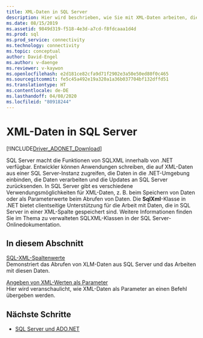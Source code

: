 ```yaml
---
title: XML-Daten in SQL Server
description: Hier wird beschrieben, wie Sie mit XML-Daten arbeiten, die aus SQL Server abgerufen wurden.
ms.date: 08/15/2019
ms.assetid: 9849d319-f518-4e3d-a7cd-f8fdcaaa1d4d
ms.prod: sql
ms.prod_service: connectivity
ms.technology: connectivity
ms.topic: conceptual
author: David-Engel
ms.author: v-daenge
ms.reviewer: v-kaywon
ms.openlocfilehash: e2d181ce82cfa9d71f2902e3a50e50ed80f0c465
ms.sourcegitcommit: fe5c45a492e19a320a1a36b037704bf132dffd51
ms.translationtype: HT
ms.contentlocale: de-DE
ms.lasthandoff: 04/08/2020
ms.locfileid: "80918244"
---
```

# <a name="xml-data-in-sql-server"></a>XML-Daten in SQL Server

[!INCLUDE[Driver_ADONET_Download](../../../includes/driver_adonet_download.md)]

SQL Server macht die Funktionen von SQLXML innerhalb von .NET verfügbar. Entwickler können Anwendungen schreiben, die auf XML-Daten aus einer SQL Server-Instanz zugreifen, die Daten in die .NET-Umgebung einbinden, die Daten verarbeiten und die Updates an SQL Server zurücksenden. In SQL Server gibt es verschiedene Verwendungsmöglichkeiten für XML-Daten, z. B. beim Speichern von Daten oder als Parameterwerte beim Abrufen von Daten. Die **SqlXml**-Klasse in .NET bietet clientseitige Unterstützung für die Arbeit mit Daten, die in SQL Server in einer XML-Spalte gespeichert sind. Weitere Informationen finden Sie im Thema zu verwalteten SQLXML-Klassen in der SQL Server-Onlinedokumentation.  
  
## <a name="in-this-section"></a>In diesem Abschnitt  
[SQL-XML-Spaltenwerte](sql-xml-column-values.md)  
Demonstriert das Abrufen von XLM-Daten aus SQL Server und das Arbeiten mit diesen Daten.  
  
[Angeben von XML-Werten als Parameter](specify-xml-values-parameters.md)  
Hier wird veranschaulicht, wie XML-Daten als Parameter an einen Befehl übergeben werden.  
  
## <a name="next-steps"></a>Nächste Schritte
- [SQL Server und ADO.NET](index.md)

